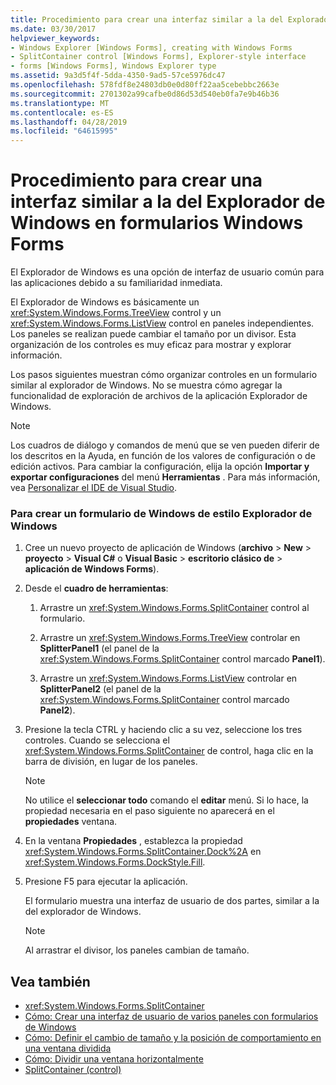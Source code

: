 ```yaml
---
title: Procedimiento para crear una interfaz similar a la del Explorador de Windows en formularios Windows Forms
ms.date: 03/30/2017
helpviewer_keywords:
- Windows Explorer [Windows Forms], creating with Windows Forms
- SplitContainer control [Windows Forms], Explorer-style interface
- forms [Windows Forms], Windows Explorer type
ms.assetid: 9a3d5f4f-5dda-4350-9ad5-57ce5976dc47
ms.openlocfilehash: 578fdf8e24803db0e0d80ff22aa5cebebbc2663e
ms.sourcegitcommit: 2701302a99cafbe0d86d53d540eb0fa7e9b46b36
ms.translationtype: MT
ms.contentlocale: es-ES
ms.lasthandoff: 04/28/2019
ms.locfileid: "64615995"
---
```

# <a name="how-to-create-a-windows-explorerstyle-interface-on-a-windows-form"></a>Procedimiento para crear una interfaz similar a la del Explorador de Windows en formularios Windows Forms
El Explorador de Windows es una opción de interfaz de usuario común para las aplicaciones debido a su familiaridad inmediata.  
  
 El Explorador de Windows es básicamente un <xref:System.Windows.Forms.TreeView> control y un <xref:System.Windows.Forms.ListView> control en paneles independientes. Los paneles se realizan puede cambiar el tamaño por un divisor. Esta organización de los controles es muy eficaz para mostrar y explorar información.  
  
 Los pasos siguientes muestran cómo organizar controles en un formulario similar al explorador de Windows. No se muestra cómo agregar la funcionalidad de exploración de archivos de la aplicación Explorador de Windows.  
  
> [!NOTE]
>  Los cuadros de diálogo y comandos de menú que se ven pueden diferir de los descritos en la Ayuda, en función de los valores de configuración o de edición activos. Para cambiar la configuración, elija la opción **Importar y exportar configuraciones** del menú **Herramientas** . Para más información, vea [Personalizar el IDE de Visual Studio](/visualstudio/ide/personalizing-the-visual-studio-ide).  
  
### <a name="to-create-a-windows-explorer-style-windows-form"></a>Para crear un formulario de Windows de estilo Explorador de Windows  
  
1. Cree un nuevo proyecto de aplicación de Windows (**archivo** > **New** > **proyecto** > **Visual C#** o **Visual Basic** > **escritorio clásico de** > **aplicación de Windows Forms**).  
  
2. Desde el **cuadro de herramientas**:  
  
    1. Arrastre un <xref:System.Windows.Forms.SplitContainer> control al formulario.  
  
    2. Arrastre un <xref:System.Windows.Forms.TreeView> controlar en **SplitterPanel1** (el panel de la <xref:System.Windows.Forms.SplitContainer> control marcado **Panel1**).  
  
    3. Arrastre un <xref:System.Windows.Forms.ListView> controlar en **SplitterPanel2** (el panel de la <xref:System.Windows.Forms.SplitContainer> control marcado **Panel2**).  
  
3. Presione la tecla CTRL y haciendo clic a su vez, seleccione los tres controles. Cuando se selecciona el <xref:System.Windows.Forms.SplitContainer> de control, haga clic en la barra de división, en lugar de los paneles.  
  
    > [!NOTE]
    >  No utilice el **seleccionar todo** comando el **editar** menú. Si lo hace, la propiedad necesaria en el paso siguiente no aparecerá en el **propiedades** ventana.  
  
4. En la ventana **Propiedades** , establezca la propiedad <xref:System.Windows.Forms.SplitContainer.Dock%2A> en <xref:System.Windows.Forms.DockStyle.Fill>.  
  
5. Presione F5 para ejecutar la aplicación.  
  
     El formulario muestra una interfaz de usuario de dos partes, similar a la del explorador de Windows.  
  
    > [!NOTE]
    >  Al arrastrar el divisor, los paneles cambian de tamaño.  
  
## <a name="see-also"></a>Vea también

- <xref:System.Windows.Forms.SplitContainer>
- [Cómo: Crear una interfaz de usuario de varios paneles con formularios de Windows](how-to-create-a-multipane-user-interface-with-windows-forms.md)
- [Cómo: Definir el cambio de tamaño y la posición de comportamiento en una ventana dividida](how-to-define-resize-and-positioning-behavior-in-a-split-window.md)
- [Cómo: Dividir una ventana horizontalmente](how-to-split-a-window-horizontally.md)
- [SplitContainer (control)](splitcontainer-control-windows-forms.md)

